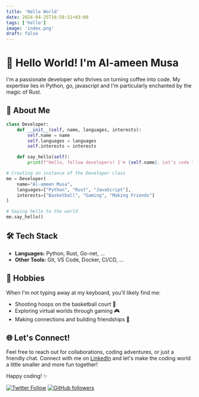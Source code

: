 ```yaml
---
title: 'Hello World'
date: 2024-04-25T16:58:51+03:00
tags: ['hello']
image: 'index.png'
draft: false
---
```


# 👋 Hello World! I'm Al-ameen Musa

I'm a passionate developer who thrives on turning coffee into code. My expertise lies in Python, go, javascript and I'm particularly enchanted by the magic of Rust.

<!--more-->

## 🚀 About Me

```python
class Developer:
    def __init__(self, name, languages, interests):
        self.name = name
        self.languages = languages
        self.interests = interests

    def say_hello(self):
        print(f"Hello, fellow developers! I'm {self.name}. Let's code together!")

# Creating an instance of the Developer class
me = Developer(
    name="Al-ameen Musa",
    languages=["Python", "Rust", "JavaScript"],
    interests=["Basketball", "Gaming", "Making Friends"]
)

# Saying hello to the world
me.say_hello()
```

## 🛠️ Tech Stack

- **Languages:** Python, Rust, Go-net, ...
- **Other Tools:** Git, VS Code, Docker, CI/CD, ...

## 🏀 Hobbies

When I'm not typing away at my keyboard, you'll likely find me:

- Shooting hoops on the basketball court 🏀
- Exploring virtual worlds through gaming 🎮
- Making connections and building friendships 👥

## 🌐 Let's Connect!

Feel free to reach out for collaborations, coding adventures, or just a friendly chat. Connect with me on [LinkedIn](https://www.linkedin.com/in/al-ameen-musa-473a68241/) and let's make the coding world a little smaller and more fun together!

Happy coding! ✨

[![Twitter Follow](https://img.shields.io/twitter/follow/BlikqOp?style=social)](https://twitter.com/BlikqOp)
[![GitHub followers](https://img.shields.io/github/followers/blikq?label=Follow&style=social)](https://github.com/blikq)
